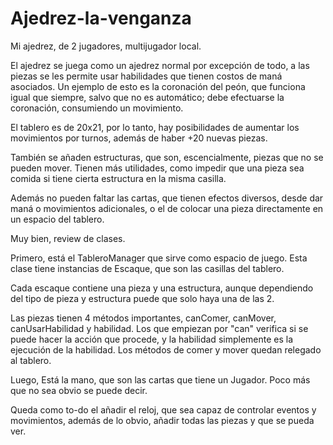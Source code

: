 # Ajedrez-la-venganza

Mi ajedrez, de 2 jugadores, multijugador local.

El ajedrez se juega como un ajedrez normal por excepción de todo, a las piezas se les permite usar habilidades que tienen costos de maná asociados. Un ejemplo de esto es la coronación del peón, que funciona igual que siempre, salvo que no es automático; debe efectuarse la coronación, consumiendo un movimiento.

El tablero es de 20x21, por lo tanto, hay posibilidades de aumentar los movimientos por turnos, además de haber +20 nuevas piezas.

También se añaden estructuras, que son, escencialmente, piezas que no se pueden mover. Tienen más utilidades, como impedir que una pieza sea comida si tiene cierta estructura en la misma casilla.

Además no pueden faltar las cartas, que tienen efectos diversos, desde dar maná o movimientos adicionales, o el de colocar una pieza directamente en un espacio del tablero.

Muy bien, review de clases.

Primero, está el TableroManager que sirve como espacio de juego. Esta clase tiene instancias de Escaque, que son las casillas del tablero.

Cada escaque contiene una pieza y una estructura, aunque dependiendo del tipo de pieza y estructura puede que solo haya una de las 2.

Las piezas tienen 4 métodos importantes, canComer, canMover, canUsarHabilidad y habilidad. Los que empiezan por "can" verifica si se puede hacer la acción que procede, y la habilidad simplemente es la ejecución de la habilidad. Los métodos de comer y mover quedan relegado al tablero.

Luego, Está la mano, que son las cartas que tiene un Jugador. Poco más que no sea obvio se puede decir.

Queda como to-do el añadir el reloj, que sea capaz de controlar eventos y movimientos, además de lo obvio, añadir todas las piezas y que se pueda ver.
